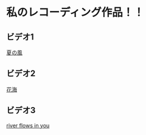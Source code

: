 # 私のレコーディング作品！！

## ビデオ1
[夏の風](https://www.bilibili.com/video/BV1mp4y1g7mS/)

## ビデオ2
[花海](https://www.bilibili.com/video/BV1og41127XU/)

## ビデオ3
[river flows in you](https://www.bilibili.com/video/BV1FV4y1C7oM/)
